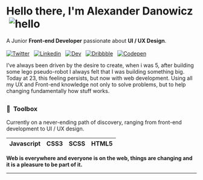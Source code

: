# Hello there, I'm Alexander Danowicz  ![hello](https://i.ibb.co/MRhJwnC/ezgif-com-resize-2.gif)
A Junior **Front-end Developer** passionate about **UI / UX Design**.
</br>
</br>
[![Twitter](https://briller.com.br/portfolio/icons/twitter.svg)](https://twitter.com/AlexDanowicz)  
[![Linkedin](https://briller.com.br/portfolio/icons/linkedin.svg)](https://linkedin.com/in/danowicz)  
[![Dev](https://briller.com.br/portfolio/icons/dev.svg)](https://dev.to/)  
[![Dribbble](https://briller.com.br/portfolio/icons/dribbble.svg)](https://dribbble.com/)  
[![Codepen](https://briller.com.br/portfolio/icons/codepen.svg)](https://codepen.io/)  
</br>


I’ve always been driven by the desire to create, when i was 5, after building some lego pseudo-robot I always felt that I was building something big. Today at 23, this feeling persists, but now with web development. Using all my UX and Front-end knowledge not only to solve problems, but to help changing fundamentally how stuff works.
##
### 🧰  Toolbox
Currently on a never-ending path of discovery, ranging from front-end development to UI / UX design.

| Javascript | CSS3 | SCSS | HTML5 |
|------------|------|------|-------|

**Web is everywhere and everyone is on the web, things are changing and it is a pleasure to be part of it.**
___



